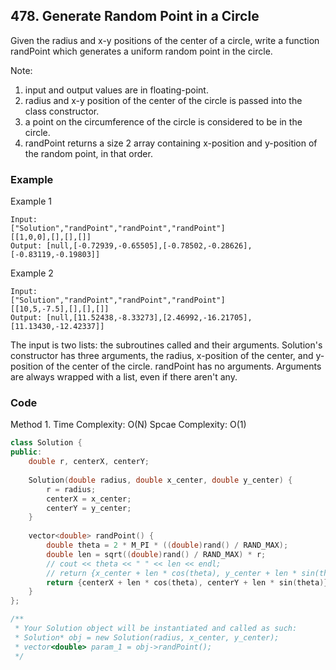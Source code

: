 ## 478. Generate Random Point in a Circle

Given the radius and x-y positions of the center of a circle, write a function randPoint which generates a uniform random point in the circle.

Note:
1. input and output values are in floating-point.
2. radius and x-y position of the center of the circle is passed into the class constructor.
3. a point on the circumference of the circle is considered to be in the circle.
4. randPoint returns a size 2 array containing x-position and y-position of the random point, in that order.


### Example
Example 1
```
Input: 
["Solution","randPoint","randPoint","randPoint"]
[[1,0,0],[],[],[]]
Output: [null,[-0.72939,-0.65505],[-0.78502,-0.28626],[-0.83119,-0.19803]]
```

Example 2
```
Input: 
["Solution","randPoint","randPoint","randPoint"]
[[10,5,-7.5],[],[],[]]
Output: [null,[11.52438,-8.33273],[2.46992,-16.21705],[11.13430,-12.42337]]
```

The input is two lists: the subroutines called and their arguments. Solution's constructor has three arguments, the radius, x-position of the center, and y-position of the center of the circle. randPoint has no arguments. Arguments are always wrapped with a list, even if there aren't any.

### Code
Method 1.
Time Complexity: O(N)
Spcae Complexity: O(1)

```c++
class Solution {
public:
    double r, centerX, centerY;
    
    Solution(double radius, double x_center, double y_center) {
        r = radius;
        centerX = x_center;
        centerY = y_center;
    }
    
    vector<double> randPoint() {
        double theta = 2 * M_PI * ((double)rand() / RAND_MAX);
        double len = sqrt((double)rand() / RAND_MAX) * r;
        // cout << theta << " " << len << endl;
        // return {x_center + len * cos(theta), y_center + len * sin(theta)};
        return {centerX + len * cos(theta), centerY + len * sin(theta)};
    }
};

/**
 * Your Solution object will be instantiated and called as such:
 * Solution* obj = new Solution(radius, x_center, y_center);
 * vector<double> param_1 = obj->randPoint();
 */
```

